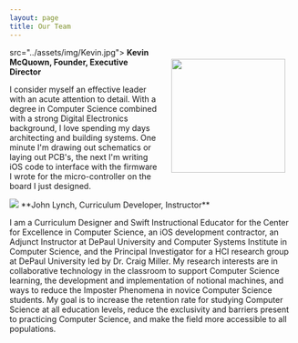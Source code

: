 ```yaml
---
layout: page
title: Our Team
---
```


<img style="float: right; padding: 20px; width: 200px" src="Kevin.jpg"> src="../assets/img/Kevin.jpg">
**Kevin McQuown, Founder, Executive Director**

I consider myself an effective leader with an acute attention to detail. With a degree in Computer Science combined with a strong Digital Electronics background, I love spending my days architecting and building systems. One minute I'm drawing out schematics or laying out PCB's, the next I'm writing iOS code to interface with the firmware I wrote for the micro-controller on the board I just designed.



<img class="padding" src="../assets/img/LynchProfile.png">
**John Lynch, Curriculum Developer, Instructor**

I am a Curriculum Designer and Swift Instructional Educator for the Center for Excellence in Computer Science, an iOS development contractor, an Adjunct Instructor at DePaul University and Computer Systems Institute in Computer Science, and the Principal Investigator for a HCI research group at DePaul University led by Dr. Craig Miller. My research interests are in collaborative technology in the classroom to support Computer Science learning, the development and implementation of notional machines, and ways to reduce the Imposter Phenomena in novice Computer Science students. My goal is to increase the retention rate for studying Computer Science at all education levels, reduce the exclusivity and barriers present to practicing Computer Science, and make the field more accessible to all populations.

